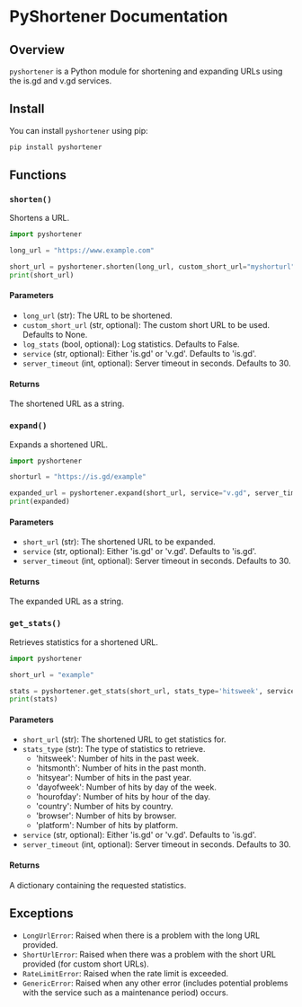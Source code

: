 # PyShortener Documentation

## Overview

`pyshortener` is a Python module for shortening and expanding URLs using the is.gd and v.gd services.

## Install

You can install `pyshortener` using pip:

```bash
pip install pyshortener
```

## Functions

### `shorten()`

Shortens a URL.

```python
import pyshortener

long_url = "https://www.example.com"

short_url = pyshortener.shorten(long_url, custom_short_url="myshorturl", log_stats=True, service="v.gd", server_timeout=10)
print(short_url)
```

#### Parameters

- `long_url` (str): The URL to be shortened.
- `custom_short_url` (str, optional): The custom short URL to be used. Defaults to None.
- `log_stats` (bool, optional): Log statistics. Defaults to False.
- `service` (str, optional): Either 'is.gd' or 'v.gd'. Defaults to 'is.gd'.
- `server_timeout` (int, optional): Server timeout in seconds. Defaults to 30.

#### Returns

The shortened URL as a string.

### `expand()`

Expands a shortened URL.

```python
import pyshortener

shorturl = "https://is.gd/example"

expanded_url = pyshortener.expand(short_url, service="v.gd", server_timeout=10)
print(expanded)
```

#### Parameters

- `short_url` (str): The shortened URL to be expanded.
- `service` (str, optional): Either 'is.gd' or 'v.gd'. Defaults to 'is.gd'.
- `server_timeout` (int, optional): Server timeout in seconds. Defaults to 30.

#### Returns

The expanded URL as a string.

### `get_stats()`

Retrieves statistics for a shortened URL.

```python
import pyshortener

short_url = "example"

stats = pyshortener.get_stats(short_url, stats_type='hitsweek', service="v.gd", server_timeout=10)
print(stats)
```

#### Parameters

- `short_url` (str): The shortened URL to get statistics for.
- `stats_type` (str): The type of statistics to retrieve.
    - 'hitsweek': Number of hits in the past week.
    - 'hitsmonth': Number of hits in the past month.
    - 'hitsyear': Number of hits in the past year.
    - 'dayofweek': Number of hits by day of the week.
    - 'hourofday': Number of hits by hour of the day.
    - 'country': Number of hits by country.
    - 'browser': Number of hits by browser.
    - 'platform': Number of hits by platform.
- `service` (str, optional): Either 'is.gd' or 'v.gd'. Defaults to 'is.gd'.
- `server_timeout` (int, optional): Server timeout in seconds. Defaults to 30.

#### Returns

A dictionary containing the requested statistics.

## Exceptions

- `LongUrlError`: Raised when there is a problem with the long URL provided.
- `ShortUrlError`: Raised when there was a problem with the short URL provided (for custom short URLs).
- `RateLimitError`: Raised when the rate limit is exceeded.
- `GenericError`: Raised when any other error (includes potential problems with the service such as a maintenance period) occurs.
